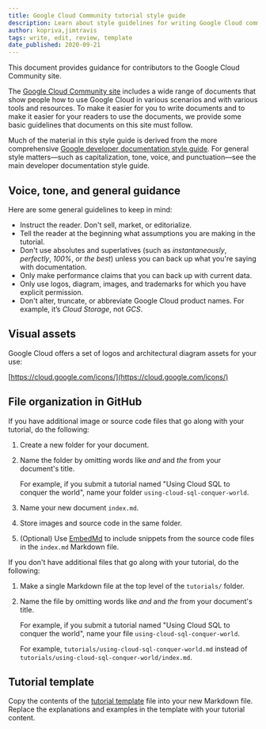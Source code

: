 ```yaml
---
title: Google Cloud Community tutorial style guide
description: Learn about style guidelines for writing Google Cloud community tutorials.
author: kopriva,jimtravis
tags: write, edit, review, template
date_published: 2020-09-21
---
```


This document provides guidance for contributors to the Google Cloud Community site.

The [Google Cloud Community site](https://cloud.google.com/community/tutorials) includes a wide range of documents that show people how to use Google Cloud in
various scenarios and with various tools and resources. To make it easier for you to write documents and to make it easier for your readers to use the documents,
we provide some basic guidelines that documents on this site must follow.

Much of the material in this style guide is derived from the more comprehensive
[Google developer documentation style guide](https://developers.google.com/style/). For general style matters—such as capitalization, tone, voice, and
punctuation—see the main developer documentation style guide.

## Voice, tone, and general guidance

Here are some general guidelines to keep in mind:

* Instruct the reader. Don't sell, market, or editorialize.
* Tell the reader at the beginning what assumptions you are making in the tutorial.
* Don't use absolutes and superlatives (such as _instantaneously_, _perfectly_, _100%_, or _the best_) unless you can back up what you're saying with
  documentation.
* Only make performance claims that you can back up with current data.
* Only use logos, diagram, images, and trademarks for which you have explicit permission.
* Don't alter, truncate, or abbreviate Google Cloud product names. For example, it’s _Cloud Storage_, not _GCS_.

## Visual assets

Google Cloud offers a set of logos and architectural diagram assets for your use:

[https://cloud.google.com/icons/](https://cloud.google.com/icons/)

## File organization in GitHub

If you have additional image or source code files that go along with your tutorial,
do the following:

1.  Create a new folder for your document.
1.  Name the folder by omitting words like *and* and *the* from your document's
    title.

    For example, if you submit a tutorial named "Using Cloud SQL to conquer
    the world", name your folder `using-cloud-sql-conquer-world`.

1.  Name your new document `index.md`.
1.  Store images and source code in the same folder.
1.  (Optional) Use [EmbedMd](https://github.com/campoy/embedmd) to include
    snippets from the source code files in the `index.md` Markdown file.

If you don't have additional files that go along with your tutorial, do the
following:

1.  Make a single Markdown file at the top level of the `tutorials/` folder.

1.  Name the file by omitting words like *and* and *the* from your document's
    title.

    For example, if you submit a tutorial named "Using Cloud SQL to conquer
    the world", name your file `using-cloud-sql-conquer-world`.

    For example, `tutorials/using-cloud-sql-conquer-world.md` instead of
    `tutorials/using-cloud-sql-conquer-world/index.md`.

## Tutorial template

Copy the contents of the [tutorial template](https://github.com/GoogleCloudPlatform/community/blob/master/tutorials/tutorial-template/index.md) file into your 
new Markdown file. Replace the explanations and examples in the template with your tutorial content.
